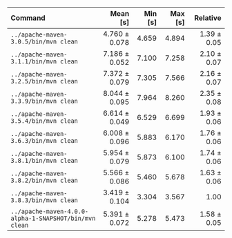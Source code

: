 | Command | Mean [s] | Min [s] | Max [s] | Relative |
|:---|---:|---:|---:|---:|
| `../apache-maven-3.0.5/bin/mvn clean` | 4.760 ± 0.078 | 4.659 | 4.894 | 1.39 ± 0.05 |
| `../apache-maven-3.1.1/bin/mvn clean` | 7.186 ± 0.052 | 7.100 | 7.258 | 2.10 ± 0.07 |
| `../apache-maven-3.2.5/bin/mvn clean` | 7.372 ± 0.079 | 7.305 | 7.566 | 2.16 ± 0.07 |
| `../apache-maven-3.3.9/bin/mvn clean` | 8.044 ± 0.095 | 7.964 | 8.260 | 2.35 ± 0.08 |
| `../apache-maven-3.5.4/bin/mvn clean` | 6.614 ± 0.049 | 6.529 | 6.699 | 1.93 ± 0.06 |
| `../apache-maven-3.6.3/bin/mvn clean` | 6.008 ± 0.096 | 5.883 | 6.170 | 1.76 ± 0.06 |
| `../apache-maven-3.8.1/bin/mvn clean` | 5.954 ± 0.079 | 5.873 | 6.100 | 1.74 ± 0.06 |
| `../apache-maven-3.8.2/bin/mvn clean` | 5.566 ± 0.086 | 5.460 | 5.678 | 1.63 ± 0.06 |
| `../apache-maven-3.8.3/bin/mvn clean` | 3.419 ± 0.104 | 3.304 | 3.567 | 1.00 |
| `../apache-maven-4.0.0-alpha-1-SNAPSHOT/bin/mvn clean` | 5.391 ± 0.072 | 5.278 | 5.473 | 1.58 ± 0.05 |
